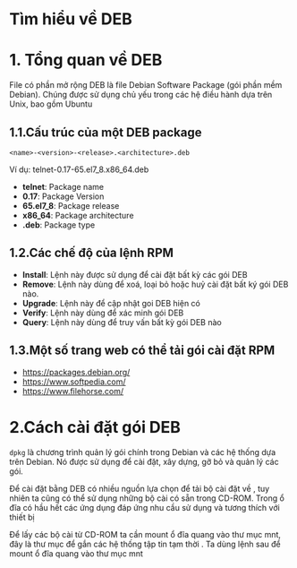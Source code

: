 # Tìm hiểu về DEB

# 1. Tổng quan về DEB
File có phần mở rộng DEB là file Debian Software Package (gói phần mềm Debian). Chúng được sử dụng chủ yếu trong các hệ điều hành dựa trên Unix, bao gồm Ubuntu
## 1.1.Cấu trúc của một DEB package

```
<name>-<version>-<release>.<architecture>.deb
```

Ví dụ: telnet-0.17-65.el7_8.x86_64.deb

- **telnet**: Package name
- **0.17**: Package Version
- **65.el7_8**: Package release
- **x86_64**: Package architecture
- **.deb**: Package type

## 1.2.Các chế độ của lệnh RPM

- **Install**: Lệnh này được sử dụng để cài đặt bất kỳ các gói DEB
- **Remove**: Lệnh này dùng để xoá, loại bỏ hoặc huỷ cài đặt bất ký gói DEB nào.
- **Upgrade**: Lệnh này để cập nhật goi DEB hiện có
- **Verify**: Lệnh này dùng để xác minh gói DEB
- **Query**: Lệnh này dùng để truy vấn bất kỳ gói DEB nào

## 1.3.Một số trang web có thể tải gói cài đặt RPM

- https://packages.debian.org/
- https://www.softpedia.com/
- https://www.filehorse.com/


# 2.Cách cài đặt gói DEB

`dpkg` là chương trình quản lý gói chính trong Debian và các hệ thống dựa trên Debian. Nó được sử dụng để cài đặt, xây dựng, gỡ bỏ và quản lý các gói.

Để cài đặt bằng DEB có nhiều nguồn lựa chọn để tải bộ cài đặt về , tuy nhiên ta cũng có thể sử dụng những bộ cài có sẵn trong CD-ROM. Trong ổ đĩa có hầu hết các ứng dụng đáp ứng nhu cầu sử dụng và tương thích với thiết bị

Để lấy các bộ cài từ CD-ROM ta cần mount ổ đĩa quang vào thư mục mnt, đây là thư mục để gắn các hệ thống tập tin tạm thời . Ta dùng lệnh sau để mount ổ đĩa quang vào thư mục mnt